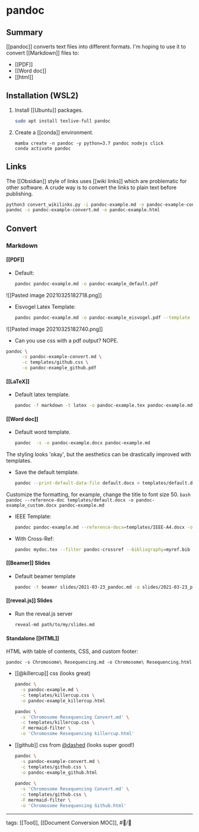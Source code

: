 # pandoc

## Summary

[[pandoc]] converts text files into different formats. I'm hoping to use it to convert [[Markdown]] files to:
- [[PDF]]
- [[Word doc]]
-  [[html]]

## Installation (WSL2)

1. Install [[Ubuntu]] packages.

	```bash
	sudo apt install texlive-full pandoc
	```
	
1. Create a [[conda]] environment.

	```
	mamba create -n pandoc -y python=3.7 pandoc nodejs click
	conda activate pandoc
	```

## Links

The [[Obsidian]] style of links uses [[wiki links]] which are problematic for other software. A crude way is to convert the links to plain text before publishing.

```bash
python3 convert_wikilinks.py -i pandoc-example.md -o pandoc-example-convert.md 
pandoc -s pandoc-example-convert.md -o pandoc-example.html
```

## Convert

### Markdown
####  [[PDF]]

- Default:
	```bash
	pandoc pandoc-example.md -o pandoc-example_default.pdf
	```
![[Pasted image 20210325182718.png]]
- Eisvogel Latex Template:
	```bash
	pandoc pandoc-example.md -o pandoc-example_eisvogel.pdf --template templates/Eisvogel/eisvogel.latex 
	```
![[Pasted image 20210325182740.png]]

- Can you use css with a pdf output? NOPE.
```bash
pandoc \
	  -s pandoc-example-convert.md \
	  -c templates/github.css \
	  -o pandoc-example_github.pdf
```

#### [[LaTeX]]

- Default latex template.
	```bash
	pandoc -f markdown -t latex -o pandoc-example.tex pandoc-example.md
	```


#### [[Word doc]]
- Default word template.
	```bash
	pandoc  -s -o pandoc-example.docx pandoc-example.md 
	```

The styling looks 'okay', but the aesthetics can be drastically improved with templates.

- Save the default template.
	```bash
	pandoc --print-default-data-file default.docx > templates/default.docx
	```
Customize the formatting, for example, change the title to font size 50.
	```
	bash
	pandoc --reference-doc templates/default.docx -o pandoc-example_custom.docx pandoc-example.md
	```
- IEEE Template:
	```bash
	pandoc pandoc-example.md --reference-docx=templates/IEEE-A4.docx -o pandoc-example_IEEE-A4.docx
	```
- With Cross-Ref:
	```bash
	pandoc mydoc.tex --filter pandoc-crossref --bibliography=myref.bib --reference-docx=IEEE_template.doc -o mydoc.docx
	```

#### [[Beamer]] Slides

- Default beamer template
	```bash
	pandoc -t beamer slides/2021-03-23_pandoc.md -o slides/2021-03-23_pandoc.pdf
	```

#### [[reveal.js]] Slides

- Run the reveal.js server
	```bash
	reveal-md path/to/my/slides.md
	```

#### Standalone [[HTML]]

HTML with table of contents, CSS, and custom footer:

```
pandoc -s Chromosome\ Resequencing.md -o Chromosome\ Resequencing.html
```

- [[@killercup]] css (looks great)
	```bash
	pandoc \
	  -s pandoc-example.md \
	  -c templates/killercup.css \
	  -o pandoc-example_killercup.html

	pandoc \
	  -s 'Chromosome Resequencing Convert.md' \
	  -c templates/killercup.css \
	  -F mermaid-filter \
	  -o 'Chromosome Resequencing killercup.html'

	```

- [[github]] css from [@dashed](https://gist.github.com/dashed) (looks super good!)
	```bash
	pandoc \
	  -s pandoc-example-convert.md \
	  -c templates/github.css \
	  -o pandoc-example_github.html
	  
	pandoc \
	  -s 'Chromosome Resequencing Convert.md' \
	  -c templates/github.css \
	  -F mermaid-filter \
	  -o 'Chromosome Resequencing Github.html'	  

	```
---

tags: [[Tool]], [[Document Conversion MOC]], #📝/🌿  